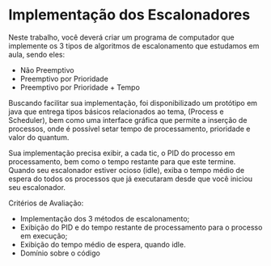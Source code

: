# Implementação dos Escalonadores
Neste trabalho, você deverá criar um programa de computador que implemente os 3
tipos de algoritmos de escalonamento que estudamos em aula, sendo eles:
* Não Preemptivo
* Preemptivo por Prioridade
* Preemptivo por Prioridade + Tempo

Buscando facilitar sua implementação, foi disponibilizado um protótipo em java que
entrega tipos básicos relacionados ao tema, (Process e Scheduler), bem como uma
interface gráfica que permite a inserção de processos, onde é possível setar tempo de
processamento, prioridade e valor do quantum.

Sua implementação precisa exibir, a cada tic, o PID do processo em processamento,
bem como o tempo restante para que este termine. Quando seu escalonador estiver
ocioso (idle), exiba o tempo médio de espera do todos os processos que já executaram
desde que você iniciou seu escalonador.

Critérios de Avaliação:
* Implementação dos 3 métodos de escalonamento;
* Exibição do PID e do tempo restante de processamento para o processo em
execução;
* Exibição do tempo médio de espera, quando idle.
* Domínio sobre o código